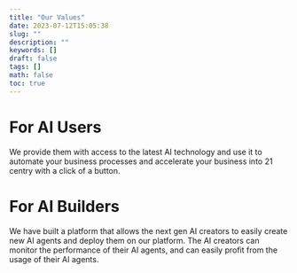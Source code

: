 ```yaml
---
title: "Our Values"
date: 2023-07-12T15:05:38
slug: ""
description: ""
keywords: []
draft: false
tags: []
math: false
toc: true
---
```



# For AI Users
We provide them with access to the latest AI technology and use it to automate your business processes and accelerate your business into 21 centry with a click of a button. 

# For AI Builders
We have built a platform that allows the next gen AI creators to easily create new AI agents and deploy them on our platform. The AI creators can monitor the performance of their AI agents, and can easily profit from the usage of their AI agents.